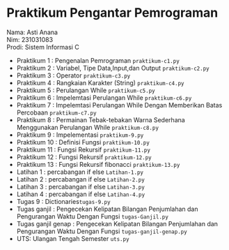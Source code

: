 # Praktikum Pengantar Pemrograman 
<div>Nama: Asti Anana </div>
<div>Nim: 231031083 </div>
<div>Prodi: Sistem Informasi C </div>

* Praktikum 1 : Pengenalan Pemrograman  `praktikum-c1.py`
* Praktikum 2 : Variabel, Tipe Data,Input,dan Output `praktikum-c2.py`
* Praktikum 3 : Operator `praktikum-c3.py`
* Praktikum 4 : Rangkaian Karakter (String) `praktikum-c4.py`
* Praktikum 5 : Perulangan While `praktikum-c5.py`
* Praktikum 6 : Impelemtasi Perulangan While `praktikum-c6.py`
* Praktikum 7 : Impelemtasi Perulangan While Dengan Memberikan Batas Percobaan `praktikum-c7.py`
* Praktikum 8 : Permainan Tebak-tebakan Warna Sederhana Menggunakan Perulangan While  `praktikum-c8.py`
* Praktikum 9 : Impelementasi  `praktikum-9.py`
* Praktikum 10 : Definisi Fungsi  `praktikum-10.py`
* Praktikum 11 : Fungsi Rekursif  `praktikum-11.py`
* Praktikum 12 : Fungsi Rekursif  `praktikum-12.py`
* Praktikum 13 : Fungsi Rekursif fibonacci `praktikum-13.py`
* Latihan 1 : percabangan if else `Latihan-1.py`
* Latihan 2 : percabangan if else `Latihan-2.py`
* Latihan 3 : percabangan if else `Latihan-3.py`
* Latihan 4 : percabangan if else `Latihan-4.py`
* Tugas 9 : Dictionaries`tugas-9.py`
* Tugas ganjil : Pengecekan Kelipatan Bilangan Penjumlahan dan Pengurangan Waktu Dengan Fungsi `tugas-Ganjil.py`
* Tugas ganjil genap : Pengecekan Kelipatan Bilangan Penjumlahan dan Pengurangan Waktu Dengan Fungsi `tugas-ganjil-genap.py`
* UTS: Ulangan Tengah Semester `uts.py`
